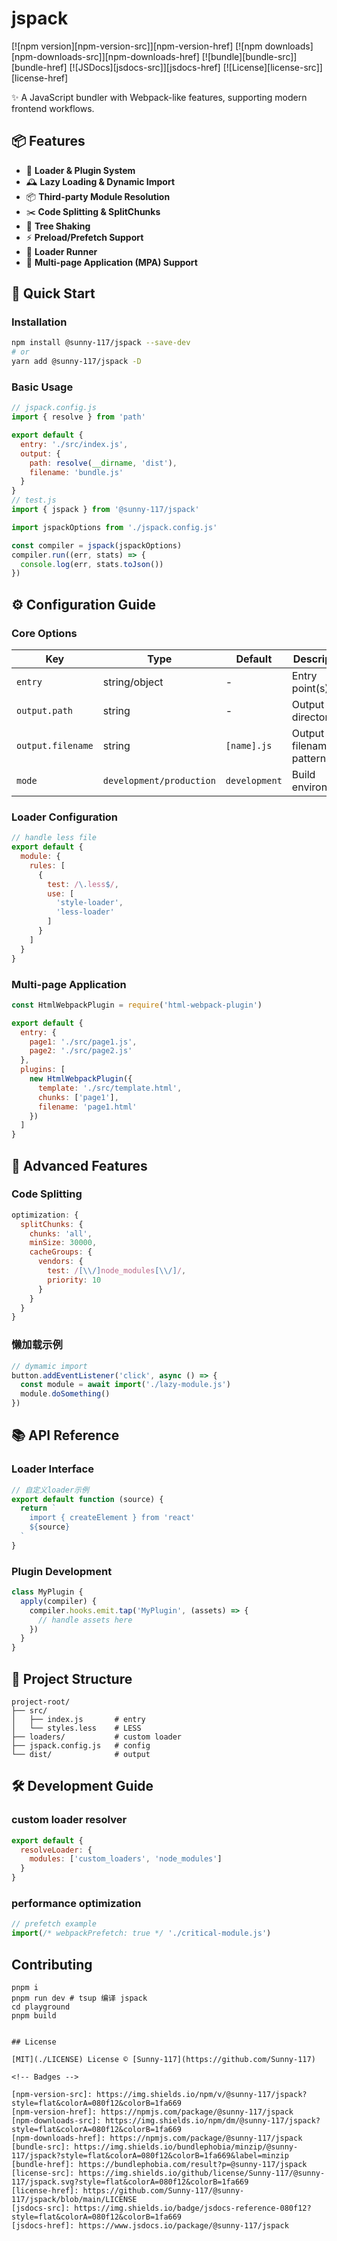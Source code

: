 # jspack


[![npm version][npm-version-src]][npm-version-href]
[![npm downloads][npm-downloads-src]][npm-downloads-href]
[![bundle][bundle-src]][bundle-href]
[![JSDocs][jsdocs-src]][jsdocs-href]
[![License][license-src]][license-href]

✨ A JavaScript bundler with Webpack-like features, supporting modern frontend workflows.

📦 Features
----------
- 🧩 **Loader & Plugin System**  
- 🕰️ **Lazy Loading & Dynamic Import**  
- 📦 **Third-party Module Resolution**  
- ✂️ **Code Splitting & SplitChunks**  
- 🌳 **Tree Shaking**  
- ⚡ **Preload/Prefetch Support**  
- 🏃 **Loader Runner**  
- 🧠 **Multi-page Application (MPA) Support**

🚀 Quick Start
-------------
### Installation
```bash
npm install @sunny-117/jspack --save-dev
# or
yarn add @sunny-117/jspack -D
```

### Basic Usage
```javascript
// jspack.config.js
import { resolve } from 'path'

export default {
  entry: './src/index.js',
  output: {
    path: resolve(__dirname, 'dist'),
    filename: 'bundle.js'
  }
}
// test.js
import { jspack } from '@sunny-117/jspack'

import jspackOptions from './jspack.config.js'

const compiler = jspack(jspackOptions)
compiler.run((err, stats) => {
  console.log(err, stats.toJson())
})
```

⚙️ Configuration Guide
----------------------
### Core Options
| Key | Type | Default | Description |
|-----|------|---------|-------------|
| `entry` | string/object | - | Entry point(s) |
| `output.path` | string | - | Output directory |
| `output.filename` | string | `[name].js` | Output filename pattern |
| `mode` | `development/production` | `development` | Build environment |

### Loader Configuration
```javascript
// handle less file
export default {
  module: {
    rules: [
      {
        test: /\.less$/,
        use: [
          'style-loader',
          'less-loader'
        ]
      }
    ]
  }
}
```

### Multi-page Application
```javascript
const HtmlWebpackPlugin = require('html-webpack-plugin')

export default {
  entry: {
    page1: './src/page1.js',
    page2: './src/page2.js'
  },
  plugins: [
    new HtmlWebpackPlugin({
      template: './src/template.html',
      chunks: ['page1'],
      filename: 'page1.html'
    })
  ]
}
```

🔧 Advanced Features
-------------------
### Code Splitting
```javascript
optimization: {
  splitChunks: {
    chunks: 'all',
    minSize: 30000,
    cacheGroups: {
      vendors: {
        test: /[\\/]node_modules[\\/]/,
        priority: 10
      }
    }
  }
}
```

### 懒加载示例
```javascript
// dymamic import
button.addEventListener('click', async () => {
  const module = await import('./lazy-module.js')
  module.doSomething()
})
```

📚 API Reference
---------------
### Loader Interface
```javascript
// 自定义loader示例
export default function (source) {
  return `
    import { createElement } from 'react'
    ${source}
  `
}
```

### Plugin Development
```javascript
class MyPlugin {
  apply(compiler) {
    compiler.hooks.emit.tap('MyPlugin', (assets) => {
      // handle assets here
    })
  }
}
```

📁 Project Structure
-------------------
```
project-root/
├── src/
│   ├── index.js       # entry
│   └── styles.less    # LESS
├── loaders/           # custom loader
├── jspack.config.js   # config
└── dist/              # output
```

🛠️ Development Guide
-------------------
### custom loader resolver
```javascript
export default {
  resolveLoader: {
    modules: ['custom_loaders', 'node_modules']
  }
}
```

### performance optimization
```javascript
// prefetch example
import(/* webpackPrefetch: true */ './critical-module.js')
```

## Contributing

```shell
pnpm i
pnpm run dev # tsup 编译 jspack
cd playground
pnpm build
```
```

## License

[MIT](./LICENSE) License © [Sunny-117](https://github.com/Sunny-117)

<!-- Badges -->

[npm-version-src]: https://img.shields.io/npm/v/@sunny-117/jspack?style=flat&colorA=080f12&colorB=1fa669
[npm-version-href]: https://npmjs.com/package/@sunny-117/jspack
[npm-downloads-src]: https://img.shields.io/npm/dm/@sunny-117/jspack?style=flat&colorA=080f12&colorB=1fa669
[npm-downloads-href]: https://npmjs.com/package/@sunny-117/jspack
[bundle-src]: https://img.shields.io/bundlephobia/minzip/@sunny-117/jspack?style=flat&colorA=080f12&colorB=1fa669&label=minzip
[bundle-href]: https://bundlephobia.com/result?p=@sunny-117/jspack
[license-src]: https://img.shields.io/github/license/Sunny-117/@sunny-117/jspack.svg?style=flat&colorA=080f12&colorB=1fa669
[license-href]: https://github.com/Sunny-117/@sunny-117/jspack/blob/main/LICENSE
[jsdocs-src]: https://img.shields.io/badge/jsdocs-reference-080f12?style=flat&colorA=080f12&colorB=1fa669
[jsdocs-href]: https://www.jsdocs.io/package/@sunny-117/jspack
